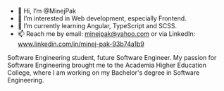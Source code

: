 - 👋 Hi, I’m @MinejPak
- 👀 I’m interested in Web development, especially Frontend.
- 🌱 I’m currently learning Angular, TypeScript and SCSS.
- 📫 Reach me by email: minejpak@yahoo.com or via LinkedIn: www.linkedin.com/in/minej-pak-93b74a1b9

Software Engineering student, future Software Engineer. My passion for Software Engineering brought me to the Academia Higher Education College, where I am working on my Bachelor's degree in Software Engineering. 

<!---
MinejPak/MinejPak is a ✨ special ✨ repository because its `README.md` (this file) appears on your GitHub profile.
You can click the Preview link to take a look at your changes.
--->
